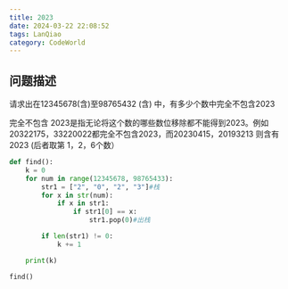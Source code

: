 ```yaml
---
title: 2023
date: 2024-03-22 22:08:52
tags: LanQiao
category: CodeWorld
---
```


## 问题描述

请求出在12345678(含)至98765432 (含) 中，有多少个数中完全不包含2023

完全不包含 2023是指无论将这个数的哪些数位移除都不能得到2023。例如20322175，33220022都完全不包含2023，而20230415，20193213 则含有 2023 (后者取第 1，2，6个数）

```python
def find():
    k = 0
    for num in range(12345678, 98765433):
        str1 = ["2", "0", "2", "3"]#栈
        for x in str(num):
            if x in str1:
                if str1[0] == x:
                    str1.pop(0)#出栈

        if len(str1) != 0:
            k += 1

    print(k)

find()

```

